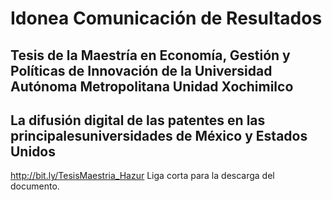 # Idonea Comunicación de Resultados
## Tesis de la Maestría en Economía, Gestión y Políticas de Innovación de la Universidad Autónoma Metropolitana Unidad Xochimilco
## La difusión digital de las patentes en las principalesuniversidades de México y Estados Unidos

http://bit.ly/TesisMaestria_Hazur Liga corta para la descarga del documento.
